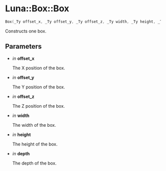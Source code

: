 # Luna::Box::Box

```c++
Box(_Ty offset_x, _Ty offset_y, _Ty offset_z, _Ty width, _Ty height, _Ty depth)
```

Constructs one box. 



## Parameters
* *in* **offset_x**

    The X position of the box. 

* *in* **offset_y**

    The Y position of the box. 

* *in* **offset_z**

    The Z position of the box. 

* *in* **width**

    The width of the box. 

* *in* **height**

    The height of the box. 

* *in* **depth**

    The depth of the box. 

